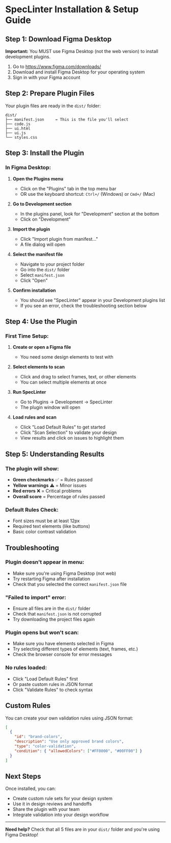 # SpecLinter Installation & Setup Guide

## Step 1: Download Figma Desktop

**Important:** You MUST use Figma Desktop (not the web version) to install development plugins.

1. Go to https://www.figma.com/downloads/
2. Download and install Figma Desktop for your operating system
3. Sign in with your Figma account

## Step 2: Prepare Plugin Files

Your plugin files are ready in the `dist/` folder:
```
dist/
├── manifest.json     ← This is the file you'll select
├── code.js
├── ui.html
├── ui.js
└── styles.css
```

## Step 3: Install the Plugin

### In Figma Desktop:

1. **Open the Plugins menu**
   - Click on the "Plugins" tab in the top menu bar
   - OR use the keyboard shortcut: `Ctrl+/` (Windows) or `Cmd+/` (Mac)

2. **Go to Development section**
   - In the plugins panel, look for "Development" section at the bottom
   - Click on "Development"

3. **Import the plugin**
   - Click "Import plugin from manifest..."
   - A file dialog will open

4. **Select the manifest file**
   - Navigate to your project folder
   - Go into the `dist/` folder
   - Select `manifest.json`
   - Click "Open"

5. **Confirm installation**
   - You should see "SpecLinter" appear in your Development plugins list
   - If you see an error, check the troubleshooting section below

## Step 4: Use the Plugin

### First Time Setup:

1. **Create or open a Figma file**
   - You need some design elements to test with

2. **Select elements to scan**
   - Click and drag to select frames, text, or other elements
   - You can select multiple elements at once

3. **Run SpecLinter**
   - Go to Plugins → Development → SpecLinter
   - The plugin window will open

4. **Load rules and scan**
   - Click "Load Default Rules" to get started
   - Click "Scan Selection" to validate your design
   - View results and click on issues to highlight them

## Step 5: Understanding Results

### The plugin will show:
- **Green checkmarks** ✅ = Rules passed
- **Yellow warnings** ⚠️ = Minor issues
- **Red errors** ❌ = Critical problems
- **Overall score** = Percentage of rules passed

### Default Rules Check:
- Font sizes must be at least 12px
- Required text elements (like buttons)
- Basic color contrast validation

## Troubleshooting

### Plugin doesn't appear in menu:
- Make sure you're using Figma Desktop (not web)
- Try restarting Figma after installation
- Check that you selected the correct `manifest.json` file

### "Failed to import" error:
- Ensure all files are in the `dist/` folder
- Check that `manifest.json` is not corrupted
- Try downloading the project files again

### Plugin opens but won't scan:
- Make sure you have elements selected in Figma
- Try selecting different types of elements (text, frames, etc.)
- Check the browser console for error messages

### No rules loaded:
- Click "Load Default Rules" first
- Or paste custom rules in JSON format
- Click "Validate Rules" to check syntax

## Custom Rules

You can create your own validation rules using JSON format:

```json
[
  {
    "id": "brand-colors",
    "description": "Use only approved brand colors",
    "type": "color-validation",
    "condition": { "allowedColors": ["#FF0000", "#00FF00"] }
  }
]
```

## Next Steps

Once installed, you can:
- Create custom rule sets for your design system
- Use it in design reviews and handoffs
- Share the plugin with your team
- Integrate validation into your design workflow

---

**Need help?** Check that all 5 files are in your `dist/` folder and you're using Figma Desktop!